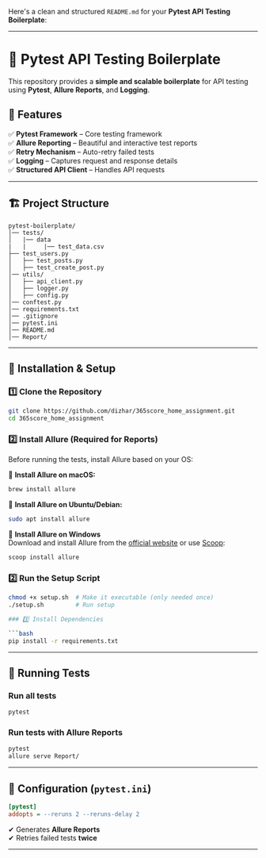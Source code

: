 Here's a clean and structured `README.md` for your **Pytest API Testing Boilerplate**:

---

# 🚀 Pytest API Testing Boilerplate

This repository provides a **simple and scalable boilerplate** for API testing using **Pytest**, **Allure Reports**, and **Logging**.

## 📌 Features

✅ **Pytest Framework** – Core testing framework  
✅ **Allure Reporting** – Beautiful and interactive test reports  
✅ **Retry Mechanism** – Auto-retry failed tests  
✅ **Logging** – Captures request and response details  
✅ **Structured API Client** – Handles API requests

---

## 🏗 Project Structure

```
pytest-boilerplate/
│── tests/
│   |── data
|   |     |── test_data.csv
├── test_users.py
│   ├── test_posts.py
│   ├── test_create_post.py
│── utils/
│   ├── api_client.py
│   ├── logger.py
│   ├── config.py
│── conftest.py
│── requirements.txt
│── .gitignore
│── pytest.ini
│── README.md
│── Report/
```

---

## 🔧 Installation & Setup

### 1️⃣ Clone the Repository

```bash
git clone https://github.com/dizhar/365score_home_assignment.git
cd 365score_home_assignment
```

### 2️⃣ Install Allure (Required for Reports)

Before running the tests, install Allure based on your OS:

📌 **Install Allure on macOS:**

```bash
brew install allure
```

📌 **Install Allure on Ubuntu/Debian:**

```bash
sudo apt install allure
```

📌 **Install Allure on Windows**  
Download and install Allure from the [official website](https://docs.qameta.io/allure/#_installing_a_commandline) or use [Scoop](https://scoop.sh/):

```bash
scoop install allure
```

### 2️⃣ Run the Setup Script

````bash
chmod +x setup.sh  # Make it executable (only needed once)
./setup.sh         # Run setup

### 3️⃣ Install Dependencies

```bash
pip install -r requirements.txt
````

---

## 📌 Running Tests

### Run all tests

```bash
pytest
```

### Run tests with Allure Reports

```bash
pytest
allure serve Report/
```

---

## 🎯 Configuration (`pytest.ini`)

```ini
[pytest]
addopts = --reruns 2 --reruns-delay 2
```

✔ Generates **Allure Reports**  
✔ Retries failed tests **twice**

---
